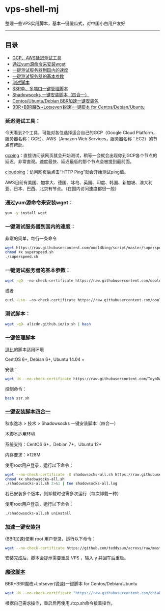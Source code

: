# vps-shell-mj
整理一些VPS实用脚本，基本一键傻瓜式，对中国小白用户友好

****
## 目录
* [GCP、AWS延迟测试工具](#延迟测试工具)
* [通过yum源命令来安装wget](#通过yum源命令来安装wget)
* [一键测试服务器到国内的速度](#一键测试服务器到国内的速度)
* [一键测试服务器的基本参数](#一键测试服务器的基本参数)
* [测试脚本](#测试脚本)
* [SSR单、多端口一键管理脚本](#一键管理脚本)
* [Shadowsocks 一键安装脚本（四合一）](#一键安装脚本四合一)
* [Centos/Ubuntu/Debian BBR加速一键安装包](#加速一键安装包)
* [BBR+BBR魔改+Lotsever(锐速)一键脚本 for Centos/Debian/Ubuntu](#魔改脚本)






### 延迟测试工具：
今天看到2个工具，可能对各位选择适合自己的GCP（Google Cloud Platform，服务器名称：GCE）、AWS（Amazon Web Services，服务器名称：EC2）的节点有帮助。

[gcping](http://www.gcping.com)：直接访问该网页就会开始测试，稍等一会就会出现你到GCP各个节点的延迟，非常直观。速度最快、延迟最低的那个节点会被提到最前面。

[cloudping](http://www.cloudping.info)：访问网页后点击“HTTP Ping”就会开始测试ping值。

AWS目前有美国、加拿大、德国、冰岛、英国、印度、韩国、新加坡、澳大利亚、日本、巴西、北京有节点。（在国内访问速度都很一般）

### 通过yum源命令来安装wget：
```Bash
yum -y install wget   
```

### 一键测试服务器到国内的速度：

非常的简单，每行一条命令
```Bash
wget https://raw.githubusercontent.com/oooldking/script/master/superspeed.sh
chmod +x superspeed.sh
./superspeed.sh
```

### 一键测试服务器的基本参数：
```Bash
wget -qO- –no-check-certificate https://raw.githubusercontent.com/oooldking/script/master/superbench.sh | bash
```
或者
```Bash
curl -Lso- –no-check-certificate https://raw.githubusercontent.com/oooldking/script/master/superbench.sh | bash
```

### 测试脚本：
```Bash
wget -qO- alicdn.github.io/io.sh | bash
```

### [一键管理脚本](https://www.ubedu.site/archives/528.html)

[逗比](https://doub.ws)的脚本适用环境

CentOS 6+, Debian 6+, Ubuntu 14.04 +

安装：
```Bash
wget -N --no-check-certificate https://raw.githubusercontent.com/ToyoDAdoubi/doubi/master/ssr.sh && chmod +x ssr.sh && bash ssr.sh 
```
控制命令：
```Bash
bash ssr.sh    
```

### [一键安装脚本四合一](https://teddysun.com/486.html/comment-page-1)

秋水逸冰 > 技术 > Shadowsocks 一键安装脚本（四合一）

本脚本适用环境

系统支持：CentOS 6+，Debian 7+，Ubuntu 12+

内存要求：≥128M

使用root用户登录，运行以下命令：
```Bash
wget --no-check-certificate -O shadowsocks-all.sh https://raw.githubusercontent.com/teddysun/shadowsocks_install/master/shadowsocks-all.sh
chmod +x shadowsocks-all.sh
./shadowsocks-all.sh 2>&1 | tee shadowsocks-all.log
```
若已安装多个版本，则卸载时也需多次运行（每次卸载一种）

使用root用户登录，运行以下命令：
```Bash
./shadowsocks-all.sh uninstall 
```
### [加速一键安装包](https://teddysun.com/489.html)

(BBR加速)使用 root 用户登录，运行以下命令：

```Bash
wget --no-check-certificate https://github.com/teddysun/across/raw/master/bbr.sh && chmod +x bbr.sh && ./bbr.sh
```
安装完成后，脚本会提示需要重启 VPS ，输入 y 并回车后重启。


### [魔改脚本](https://www.moerats.com/archives/387/)

BBR+BBR魔改+Lotsever(锐速)一键脚本 for Centos/Debian/Ubuntu

```Bash
wget -N --no-check-certificate "https://raw.githubusercontent.com/chiakge/Linux-NetSpeed/master/tcp.sh" && chmod +x tcp.sh && ./tcp.sh
```
根据自己需求操作，重启后再使用./tcp.sh命令接着操作。
